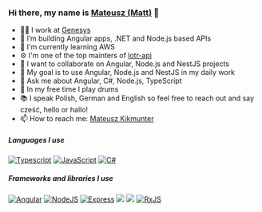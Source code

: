 ### Hi there, my name is [Mateusz (Matt)](https://www.linkedin.com/in/mateusz-kikmunter-783473ab/) 👋

- 🧑‍💻 I work at [Genesys](https://www.genesys.com/)  
- 🔭 I’m building Angular apps, .NET and Node.js based APIs
- 📖 I'm currently learning AWS
- ⚙️ I'm one of the top mainters of [lotr-api](https://github.com/gitfrosh/lotr-api)
- 👯 I want to collaborate on Angular, Node.js and NestJS projects
- 💪 My goal is to use Angular, Node.js and NestJS in my daily work
- 💬 Ask me about Angular, C#, Node.js, TypeScript
- 🥁 In my free time I play drums
- 📚 I speak Polish, German and English so feel free to reach out and say cześć, hello or hallo! 
- 📫 How to reach me: [Mateusz Kikmunter](https://www.linkedin.com/in/mateusz-kikmunter-783473ab/)

##### Languages I use

[![Typescript](https://img.shields.io/badge/TypeScript-007ACC?style=for-the-badge&logo=typescript&logoColor=white)](https://www.typescriptlang.org/)
[![JavaScript](https://img.shields.io/badge/JavaScript-F7DF1E?style=for-the-badge&logo=javascript&logoColor=black)](https://developer.mozilla.org/en-US/docs/Web/JavaScript)
[![C#](https://img.shields.io/badge/C%23-239120?style=for-the-badge&logo=c-sharp&logoColor=white)](https://docs.microsoft.com/en-us/dotnet/csharp/)

##### Frameworks and libraries I use
[![Angular](https://img.shields.io/badge/Angular-DD0031?style=for-the-badge&logo=angular&logoColor=white)](https://angular.io/)
[![NodeJS](https://img.shields.io/badge/Node.js-43853D?style=for-the-badge&logo=node.js&logoColor=white)](https://nodejs.org/en/)
[![Express](https://img.shields.io/badge/express.js-%23404d59.svg?style=for-the-badge&logo=express&logoColor=%2361DAFB)](http://expressjs.com/)
[![](https://img.shields.io/badge/Ng%20Bootstrap-563D7C?style=for-the-badge&logo=bootstrap&logoColor=white)](https://ng-bootstrap.github.io/#/home)
[![](https://img.shields.io/badge/.NET-5C2D91?style=for-the-badge&logo=.net&logoColor=white)](https://dotnet.microsoft.com/)
[![RxJS](https://img.shields.io/badge/rxjs-%23B7178C.svg?style=for-the-badge&logo=reactivex&logoColor=white)](https://rxjs.dev/guide/overview)
